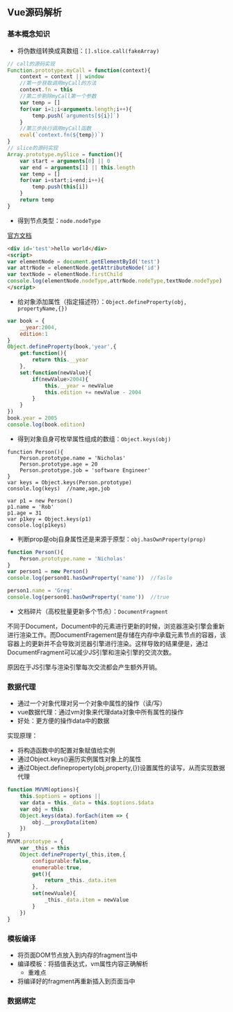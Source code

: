 ## Vue源码解析

### 基本概念知识

- 将伪数组转换成真数组：`[].slice.call(fakeArray)`

```javascript
// call的源码实现
Function.prototype.myCall = function(context){
    context = context || window
    //第一步获取调用myCall的方法
    context.fn = this
    //第二步剔除myCall第一个参数
    var temp = []
    for(var i=1;i<arguments.length;i++){
        temp.push(`arguments[${i}]`)
    }
    //第三步执行调用myCall函数
    eval(`context.fn(${temp})`)
}
// slice的源码实现
Array.prototype.mySlice = function(){
    var start = arguments[0] || 0
    var end = arguments[1] || this.length
    var temp = []
    for(var i=start;i<end;i++){
        temp.push(this[i])
    }
    return temp
}
```

- 得到节点类型：`node.nodeType`

[官方文档](https://developer.mozilla.org/zh-CN/docs/Web/API/Node/nodeType)

```html
<div id='test'>hello world</div>
<script>
var elementNode = document.getElementById('test')
var attrNode = elementNode.getAttributeNode('id')
var textNode = elementNode.firstChild
console.log(elementNode.nodeType,attrNode.nodeType,textNode.nodeType)
</script>
```



- 给对象添加属性（指定描述符）：`Object.defineProperty(obj, propertyName,{})`

```javascript
var book = {
    __year:2004,
    edition:1
}
Object.defineProperty(book,'year',{
    get:function(){
        return this.__year
    },
    set:function(newValue){
        if(newValue>2004){
            this.__year = newValue
            this.edition += newValue - 2004
        }
    }
})
book.year = 2005
console.log(book.edition)
```

- 得到对象自身可枚举属性组成的数组：`Object.keys(obj)`

```javasc
function Person(){
    Person.prototype.name = 'Nicholas'
    Person.prototype.age = 20
    Person.prototype.job = 'software Engineer'
}
var keys = Object.keys(Person.prototype)
console.log(keys)  //name,age,job

var p1 = new Person()
p1.name = 'Rob'
p1.age = 31
var p1key = Object.keys(p1)
console.log(p1keys)
```



- 判断prop是obj自身属性还是来源于原型：`obj.hasOwnProperty(prop)`

```javascript
function Person(){
    Person.prototype.name = 'Nicholas'
}
var person1 = new Person()
console.log(person01.hasOwnProperty('name'))  //fasle

person1.name = 'Greg'
console.log(person01.hasOwnProperty('name'))  //true
```



- 文档碎片（高校批量更新多个节点）：`DocumentFragment`

不同于Document，Document中的元素进行更新的时候，浏览器渲染引擎会重新进行渲染工作。而DocumentFragement是存储在内存中承载元素节点的容器，该容器上的更新并不会导致浏览器引擎进行渲染。这样导致的结果便是，通过DocumentFragment可以减少JS引擎和渲染引擎的交流次数。

原因在于JS引擎与渲染引擎每次交流都会产生额外开销。



### 数据代理

- 通过一个对象代理对另一个对象中属性的操作（读/写）
- vue数据代理：通过vm对象来代理data对象中所有属性的操作
- 好处：更方便的操作data中的数据

实现原理：

- 将构造函数中的配置对象赋值给实例
- 通过Object.keys()遍历实例属性对象上的属性
- 通过Object.defineproperty(obj,property,{})设置属性的读写，从而实现数据代理

```javascript
function MVVM(options){
    this.$options = options ||
    var data = this._data = this.$options.$data
    var obj = this
    Object.keys(data).forEach(item => {
        obj.__proxyData(item)
    })
}
MVVM.prototype = {
    var _this = this
    Object.defineProperty(_this,item,{
    	configurable:false,
    	enumerable:true,
    	get(){
    		return _this._data.item
		},
    	set(newVuale){
    		_this._data.item = newValue
		}
	})
}
```

### 模板编译

- 将页面DOM节点放入到内存的fragment当中
- 编译模板：将插值表达式，vm属性内容正确解析
  - 重难点
- 将编译好的fragment再重新插入到页面当中

### 数据绑定

